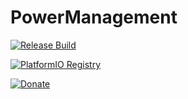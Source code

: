# PowerManagement
[![Release Build](https://github.com/paclema/PowerManagement/actions/workflows/release.yml/badge.svg)](https://github.com/paclema/PowerManagement/actions/workflows/release.yml)

[![PlatformIO Registry](https://badges.registry.platformio.org/packages/paclema/library/PowerManagement.svg?version=0.3.0)](https://registry.platformio.org/libraries/paclema/PowerManagement)

[![Donate](https://img.shields.io/badge/Donate-PayPal-blue.svg?color=yellow)](https://www.paypal.com/donate/?business=8PXZ598XDGAS2&no_recurring=0&currency_code=EUR&source=url)